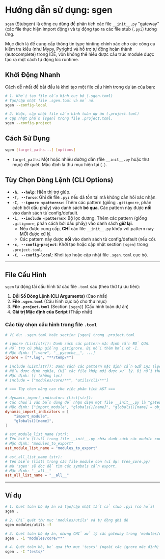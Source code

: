 # Hướng dẫn sử dụng: sgen

`sgen` (Stubgen) là công cụ dùng để phân tích các file `__init__.py` "gateway" (các file thực hiện import động) và tự động tạo ra các file stub (`.pyi`) tương ứng.

Mục đích là để cung cấp thông tin type hinting chính xác cho các công cụ kiểm tra kiểu (như Mypy, Pyright) và hỗ trợ tự động hoàn thành (autocomplete) trong IDE, vốn không thể hiểu được cấu trúc module được tạo ra một cách tự động lúc runtime.

## Khởi Động Nhanh

Cách dễ nhất để bắt đầu là khởi tạo một file cấu hình trong dự án của bạn:

```sh
# 1. Khởi tạo file cấu hình cục bộ (.sgen.toml)
# Tạo/cập nhật file .sgen.toml và mở nó.
sgen --config-local

# 2. Hoặc, cập nhật file cấu hình toàn dự án (.project.toml)
# Cập nhật phần [sgen] trong file .project.toml.
sgen --config-project
```

## Cách Sử Dụng

```sh
sgen [target_paths...] [options]
```

- `target_paths`: Một hoặc nhiều đường dẫn (file `__init__.py` hoặc thư mục) để quét. Mặc định là thư mục hiện tại (`.`).

## Tùy Chọn Dòng Lệnh (CLI Options)

- **`-h, --help`**: Hiển thị trợ giúp.
- **`-f, --force`**: Ghi đè file `.pyi` nếu đã tồn tại mà không cần hỏi xác nhận.
- **`-I, --ignore <patterns>`**: Thêm các pattern (giống `.gitignore`, phân cách bởi dấu phẩy) vào danh sách **bỏ qua**. Các pattern này được **nối** vào danh sách từ config/default.
- **`-i, --include <patterns>`**: Bộ lọc dương. Thêm các pattern (giống `.gitignore`, phân cách bởi dấu phẩy) vào danh sách **giữ lại**.
  - Nếu được cung cấp, **CHỈ** các file `__init__.py` khớp với pattern này MỚI được xử lý. 
  - Các pattern này được **nối** vào danh sách từ config/default (nếu có).
- **`-c, --config-project`**: Khởi tạo hoặc cập nhật section `[sgen]` trong `.project.toml`.
- **`-C, --config-local`**: Khởi tạo hoặc cập nhật file `.sgen.toml` cục bộ.

---

## File Cấu Hình

`sgen` tự động tải cấu hình từ các file `.toml` sau (theo thứ tự ưu tiên):

1. **Đối Số Dòng Lệnh (CLI Arguments)** (Cao nhất)
2. **File `.sgen.toml`** (Cấu hình cục bộ cho thư mục) 
3. **File `.project.toml`** (Section `[sgen]`) (Cấu hình toàn dự án) 
4. **Giá trị Mặc định của Script** (Thấp nhất)

### Các tùy chọn cấu hình trong file `.toml`

```toml
# Ví dụ: .sgen.toml hoặc section [sgen] trong .project.toml

# ignore (List[str]): Danh sách các pattern mặc định cần BỎ QUA.
# Hỗ trợ cú pháp giống .gitignore. Bị nối thêm bởi cờ -I.
# Mặc định: [".venv", "__pycache__", ...]
ignore = ["*.log", "**/temp/*"]

# include (List[str]): Danh sách các pattern mặc định cần GIỮ LẠI (lọc dương).
# Nếu được định nghĩa, CHỈ các file khớp mới được xử lý. Bị nối thêm bởi cờ -i.
# Mặc định: [] (không lọc)
# include = ["modules/core/**", "utils/cli/**"]

# === Tùy chọn nâng cao cho việc phân tích AST ===

# dynamic_import_indicators (List[str]):
# Các chuỗi văn bản dùng để nhận diện một file __init__.py là "gateway động".
# Mặc định: ["import_module", "globals()[name]", "globals()[name] = obj"]
dynamic_import_indicators = [
    "import_module",
    "globals()[name]",
]

# ast_module_list_name (str):
# Tên biến (list) trong file __init__.py chứa danh sách các module con cần import.
# Mặc định: "modules_to_export"
ast_module_list_name = "modules_to_export"

# ast_all_list_name (str):
# Tên biến (list) trong các file module con (ví dụ: tree_core.py)
# mà 'sgen' sẽ đọc để tìm các symbols cần export.
# Mặc định: "__all__"
ast_all_list_name = "__all__"
```

---

## Ví dụ

```sh
# 1. Quét toàn bộ dự án và tạo/cập nhật tất cả stub .pyi (có hỏi)
sgen .

# 2. Chỉ quét thư mục 'modules/utils' và tự động ghi đè
sgen modules/utils -f

# 3. Quét toàn bộ dự án, nhưng CHỈ xử lý các gateway trong 'modules/core'
sgen . -i "modules/core/**"

# 4. Quét toàn bộ, bỏ qua thư mục 'tests' (ngoài các ignore mặc định)
sgen . -I "tests/"
```
